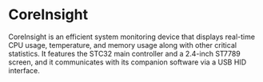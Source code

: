 # CoreInsight
CoreInsight is an efficient system monitoring device that displays real-time CPU usage, temperature, and memory usage along with other critical statistics. It features the STC32 main controller and a 2.4-inch ST7789 screen, and it communicates with its companion software via a USB HID interface. 
